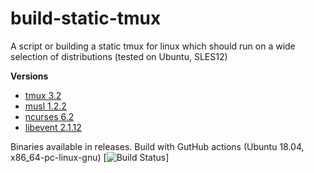 # build-static-tmux

A script or building a static tmux for linux which should run on a wide selection of distributions (tested on Ubuntu, SLES12)

**Versions**
* [tmux 3.2](https://github.com/tmux/tmux/)
* [musl 1.2.2](https://www.musl-libc.org/)
* [ncurses 6.2](https://invisible-island.net/ncurses/)
* [libevent 2.1.12](https://github.com/libevent/libevent/)

Binaries available in releases.
Build with GutHub actions (Ubuntu 18.04, x86_64-pc-linux-gnu)
[![Build Status](https://github.com/mjakob-gh/build-static-tmux/actions/workflows/build.yml/badge.svg)]

